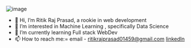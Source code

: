 ![image](https://github.com/RitikRaj-1/RitikRaj-1/assets/145713391/7e9daa64-15e5-47be-b47c-afa0ecb4af31)



- 👋 Hi, I’m Ritik Raj Prasad, a rookie in web development 
- 👀 I’m interested in Machine Learning , specifically Data Science 
- 🌱 I’m currently learning Full stack WebDev
- 📫 How to reach me:= email - ritikrajprasad01459@gmail.com       [linkedIn](https://www.linkedin.com/in/ritik-raj-prasad-1531a821b?lipi=urn%3Ali%3Apage%3Ad_flagship3_profile_view_base_contact_details%3Bk8WmuBtTQ6adNBKcwAK51w%3D%3D) 


